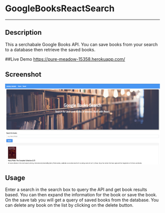 # GoogleBooksReactSearch
***
## Description  
This a serchabale Google Books API. You can save books from your search to a database then retrieve the saved books.

##Live Demo
https://pure-meadow-15358.herokuapp.com/

## Screenshot 
![Webpage](/client/src/utils/images/GoogleBooks.png)

## Usage
Enter a search in the search box to query the API and get book results based. You can then expand the information for the book or save the book. On the save tab you will get a query of saved books from the database. You can delete any book on the list by clicking on the delete button.